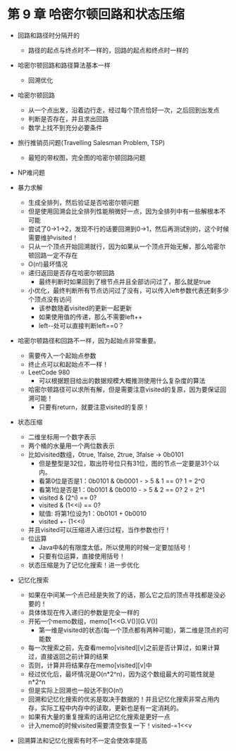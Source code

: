 # 第 9 章 哈密尔顿回路和状态压缩

- 回路和路径时分隔开的
  - 路径的起点与终点时不一样的，回路的起点和终点时一样的

- 哈密尔顿回路和路径算法基本一样
  - 回溯优化

- 哈密尔顿回路
  - 从一个点出发，沿着边行走，经过每个顶点恰好一次，之后回到出发点
  - 判断是否存在，并且求出回路
  - 数学上找不到充分必要条件
- 旅行推销员问题(Travelling Salesman Problem, TSP)
  - 最短的带权图，完全图的哈密尔顿回路问题

- NP难问题
- 暴力求解
  - 生成全排列，然后验证是否哈密尔顿问题
  - 但是使用回溯会比全排列性能稍微好一点，因为全排列中有一些解根本不可能
  - 尝试了0->1->2，发现不行的话要回溯到0->1，然后再测试别的，这个时候需要维护visited！
  - 只从一个顶点开始回溯就行，因为如果从一个顶点开始无解，那么哈密尔顿回路一定不存在
  - O(n!)最坏情况
  - 递归返回是否存在哈密尔顿回路
    - 最终判断时如果回到了根节点并且全部访问过了，那么就是true
  - 小优化，最终判断所有节点访问过了没有，可以传入left参数代表还剩多少个顶点没有访问
    - 该参数随着visited的更新一起更新
    - 如果使用值的传递，那么不需要left++
    - left--处可以直接判断left==0？

- 哈密尔顿路径和回路不一样，因为起始点非常重要。
  - 需要传入一个起始点参数
  - 终止点可以和起始点不一样！
  - LeetCode 980
    - 可以根据题目给出的数据规模大概推测使用什么复杂度的算法
  - 哈密尔顿路径可以求所有解，但是需要注意visited的复原，因为要保证回溯可能！
    - 只要有return，就要注意visited的复原！
  
- 状态压缩
  - 二维坐标用一个数字表示
  - 两个桶的水量用一个两位数表示
  - 比如visited数组，0true, 1false, 2true, 3false -> 0b0101
    - 但是整型是32位，取出符号位只有31位，图的节点一定要是31个以内。
    - 看第0位是否是1：0b0101 & 0b0001   - > 5 & 1 == 0?    1 = 2^0
    - 看第1位是否是1：0b0101 & 0b0010   - > 5 & 2 == 0?    2 = 2^1
    - visited & (2^i) == 0?
    - visited & (1<<i) == 0?
    - 赋值: 将第1位设为1：0b0101 + 0b0010
    - visited +- (1<<i)
  - 并且visited可以压缩进入递归过程，当作参数也行！
  - 位运算
    - Java中&的有限度太低，所以使用的时候一定要加括号！
    - 只要有位运算，直接使用括号！
  - 状态压缩是为了记忆化搜索！进一步优化

- 记忆化搜索
  - 如果在中间某一个点已经是失败了的话，那么它之后的顶点寻找都是没必要的！
  - 具体体现在传入递归的参数是完全一样的
  - 开拓一个memo数组，memo[1<<G.V()][G.V()]
    - 第一维是visited的状态(每一个顶点都有两种可能)，第二维是顶点的可能数
  - 每一次搜索之前，先查看memo[visited][v]之前是否计算过，如果计算过，直接返回之前计算的结果
  - 否则，计算并将结果存在memo[visited][v]中
  - 经过优化后，最坏情况是O(n\*2^n)，因为这个数组最大的可能性就是n\*2^n
  - 但是实际上回溯也一般达不到O(n!)
  - 回溯和记忆化搜索的优劣是取决于数据的！并且记忆化搜索非常占用内存，实际工程中内存中的读取，更新也是有一定消耗的。
  - 如果有大量的重复搜索的话用记忆化搜索是更好一点
  - 计入memo的时候visited需要清空恢复一下！visited-=1<<v

- 回溯算法和记忆化搜索有时不一定会使效率提高